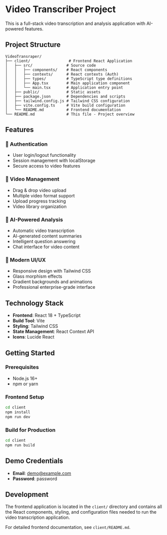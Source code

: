 # Video Transcriber Project

This is a full-stack video transcription and analysis application with AI-powered features.

## Project Structure

```
VideoTransraper/
├── client/                 # Frontend React Application
│   ├── src/               # Source code
│   │   ├── components/    # React components
│   │   ├── contexts/      # React contexts (Auth)
│   │   ├── types/         # TypeScript type definitions
│   │   ├── App.tsx        # Main application component
│   │   └── main.tsx       # Application entry point
│   ├── public/            # Static assets
│   ├── package.json       # Dependencies and scripts
│   ├── tailwind.config.js # Tailwind CSS configuration
│   ├── vite.config.ts     # Vite build configuration
│   └── README.md          # Frontend documentation
└── README.md              # This file - Project overview
```

## Features

### 🔐 Authentication

- User login/logout functionality
- Session management with localStorage
- Secure access to video features

### 🎥 Video Management

- Drag & drop video upload
- Multiple video format support
- Upload progress tracking
- Video library organization

### 🤖 AI-Powered Analysis

- Automatic video transcription
- AI-generated content summaries
- Intelligent question answering
- Chat interface for video content

### 🎨 Modern UI/UX

- Responsive design with Tailwind CSS
- Glass morphism effects
- Gradient backgrounds and animations
- Professional enterprise-grade interface

## Technology Stack

- **Frontend**: React 18 + TypeScript
- **Build Tool**: Vite
- **Styling**: Tailwind CSS
- **State Management**: React Context API
- **Icons**: Lucide React

## Getting Started

### Prerequisites

- Node.js 16+
- npm or yarn

### Frontend Setup

```bash
cd client
npm install
npm run dev
```

### Build for Production

```bash
cd client
npm run build
```

## Demo Credentials

- **Email**: demo@example.com
- **Password**: password

## Development

The frontend application is located in the `client/` directory and contains all the React components, styling, and configuration files needed to run the video transcription application.

For detailed frontend documentation, see `client/README.md`.
